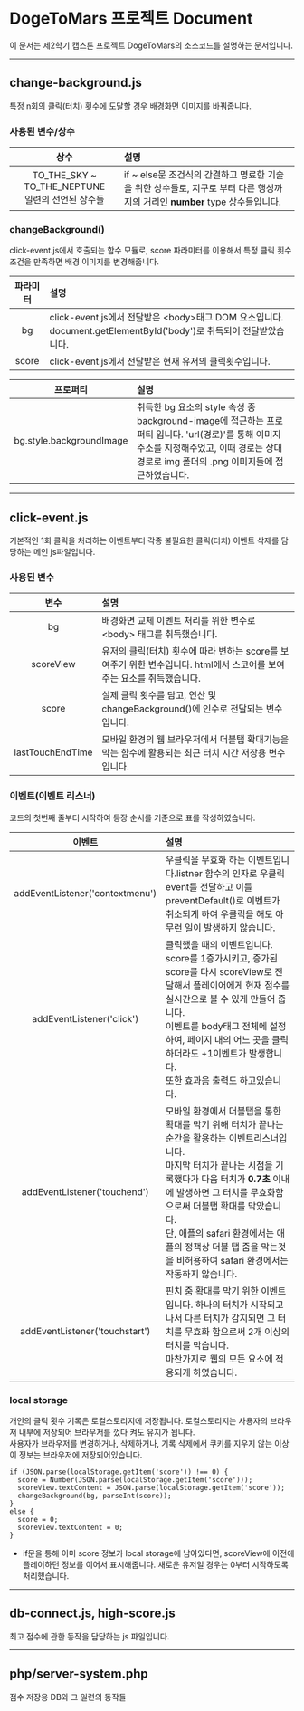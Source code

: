 # DogeToMars 프로젝트 Document
이 문서는 제2학기 캡스톤 프로젝트 DogeToMars의 소스코드를 설명하는 문서입니다.

---
## change-background.js
특정 n회의 클릭(터치) 횟수에 도달할 경우 배경화면 이미지를 바꿔줍니다.

### 사용된 변수/상수 <br>
|상수|설명|
|:---:|:---|
|TO_THE_SKY ~ TO_THE_NEPTUNE<br>일련의 선언된 상수들|if ~ else문 조건식의 간결하고 명료한 기술을 위한 상수들로, 지구로 부터 다른 행성까지의 거리인 **number** type 상수들입니다.|

### changeBackground()
click-event.js에서 호출되는 함수 모듈로, score 파라미터를 이용해서 특정 클릭 횟수 조건을 만족하면 배경 이미지를 변경해줍니다.

|파라미터|설명|
|:---:|:---|
|bg|click-event.js에서 전달받은 \<body\>태그 DOM 요소입니다. document.getElementById('body')로 취득되어 전달받았습니다.|
|score|click-event.js에서 전달받은 현재 유저의 클릭횟수입니다.|

|프로퍼티|설명|
|:---:|:---|
|bg.style.backgroundImage|취득한 bg 요소의 style 속성 중 background-image에 접근하는 프로퍼티 입니다. 'url(경로)'를 통해 이미지 주소를 지정해주었고, 이때 경로는 상대경로로 img 폴더의 .png 이미지들에 접근하였습니다.|

---
## click-event.js
기본적인 1회 클릭을 처리하는 이벤트부터 각종 불필요한 클릭(터치) 이벤트 삭제를 담당하는 메인 js파일입니다.

### 사용된 변수
|변수|설명|
|:---:|:---|
|bg|배경화면 교체 이벤트 처리를 위한 변수로 \<body\> 태그를 취득했습니다.|
|scoreView|유저의 클릭(터치) 횟수에 따라 변하는 score를 보여주기 위한 변수입니다. html에서 스코어를 보여주는 요소를 취득했습니다.|
|score|실제 클릭 횟수를 담고, 연산 및 changeBackground()에 인수로 전달되는 변수입니다.|
|lastTouchEndTime|모바일 환경의 웹 브라우저에서 더블탭 확대기능을 막는 함수에 활용되는 최근 터치 시간 저장용 변수입니다.|

### 이벤트(이벤트 리스너)
코드의 첫번째 줄부터 시작하여 등장 순서를 기준으로 표를 작성하였습니다.

|이벤트|설명|
|:---:|:---|
|addEventListener('contextmenu')|우클릭을 무효화 하는 이벤트입니다.listner 함수의 인자로 우클릭 event를 전달하고 이를 preventDefault()로 이벤트가 취소되게 하여 우클릭을 해도 아무런 일이 발생하지 않습니다.|
|addEventListener('click')|클릭했을 때의 이벤트입니다. score를 1증가시키고, 증가된 score를 다시 scoreView로 전달해서 플레이어에게 현재 점수를 실시간으로 볼 수 있게 만들어 줍니다.<br>이벤트를 body태그 전체에 설정하여, 페이지 내의 어느 곳을 클릭하더라도 +1이벤트가 발생합니다.<br>또한 효과음 출력도 하고있습니다. |
|addEventListener('touchend')|모바일 환경에서 더블탭을 통한 확대를 막기 위해 터치가 끝나는 순간을 활용하는 이벤트리스너입니다.<br> 마지막 터치가 끝나는 시점을 기록했다가 다음 터치가 **0.7초** 이내에 발생하면 그 터치를 무효화함으로써 더블탭 확대를 막았습니다.<br>단, 애플의 safari 환경에서는 애플의 정책상 더블 탭 줌을 막는것을 비허용하여 safari 환경에서는 작동하지 않습니다.|
|addEventListener('touchstart')|핀치 줌 확대를 막기 위한 이벤트입니다. 하나의 터치가 시작되고나서 다른 터치가 감지되면 그 터치를 무효화 함으로써 2개 이상의 터치를 막습니다.<br>마찬가지로 웹의 모든 요소에 적용되게 하였습니다.|

### local storage
개인의 클릭 횟수 기록은 로컬스토리지에 저장됩니다. 로컬스토리지는 사용자의 브라우저 내부에 저장되어 브라우저를 껐다 켜도 유지가 됩니다.<br>
사용자가 브라우저를 변경하거나, 삭제하거나, 기록 삭제에서 쿠키를 지우지 않는 이상 이 정보는 브라우저에 저장되어있습니다.<br>

```
if (JSON.parse(localStorage.getItem('score')) !== 0) {
  score = Number(JSON.parse(localStorage.getItem('score')));
  scoreView.textContent = JSON.parse(localStorage.getItem('score'));
  changeBackground(bg, parseInt(score));
}
else {
  score = 0;
  scoreView.textContent = 0;
}
```
- if문을 통해 이미 score 정보가 local storage에 남아있다면, scoreView에 이전에 플레이하던 정보를 이어서 표시해줍니다.
새로운 유저일 경우는 0부터 시작하도록 처리했습니다.

---
## db-connect.js, high-score.js
최고 점수에 관한 동작을 담당하는 js 파일입니다.

---
## php/server-system.php
점수 저장용 DB와 그 일련의 동작들